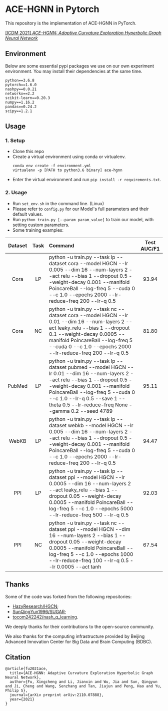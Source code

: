 ACE-HGNN in Pytorch
==================================================

This repository is the implementation of ACE-HGNN in PyTorch.

[[ICDM 2021] *ACE-HGNN: Adaptive Curvature Exploration Hyperbolic Graph Neural Network*](https://arxiv.org/pdf/2110.07888)

## Environment 
Below are some essential pypi packages we use on our own experiment environment. You may install their dependencies at the same time.
```
python==3.6.8
pytorch==1.6.0
nashpy==0.0.21
networkx==2.2
scikit-learn==0.20.3
numpy==1.16.2
pandas==0.24.2
scipy==1.2.1
```

## Usage 
### 1. Setup
* Clone this repo
* Create a virtual environment using conda or virtualenv.
  ```
  conda env create -f environment.yml
  virtualenv -p [PATH to python3.6 binary] ace-hgnn
  ```
* Enter the virtual environment and run `pip install -r requirements.txt`.

### 2. Usage
* Run `set_env.sh` in the command line. (Linux)
* Please refer to `config.py` for our Model's full parameters and their default values. 
* Run `python train.py [--param param_value]` to train our model, with setting custom parameters.
* Some training examples: 

|Dataset|Task|Command|Test AUC/F1|
|:---:|:---:|:---|:---:|
|Cora|LP|python -u train.py --task lp --dataset cora --model HGCN --lr 0.005 --dim 16 --num-layers 2 --act relu --bias 1 --dropout 0.5 --weight-decay 0.001 --manifold PoincareBall --log-freq 5 --cuda 0 --c 1.0 --epochs 2000 --lr-reduce-freq 200 --lr-q 0.5|93.94|
|Cora|NC|python -u train.py --task nc --dataset cora --model HGCN --lr 0.01 --dim 16 --num-layers 2 --act leaky_relu --bias 1 --dropout 0.1 --weight-decay 0.0005 --manifold PoincareBall --log-freq 5 --cuda 0 --c 1.0 --epochs 2000 --lr-reduce-freq 200 --lr-q 0.5|81.80|
|PubMed|LP|python -u train.py --task lp --dataset pubmed --model HGCN --lr 0.01 --dim 16 --num-layers 2 --act relu --bias 1 --dropout 0.5 --weight-decay 0.001 --manifold PoincareBall --log-freq 5 --cuda 0 --c 1.0 --lr-q 0.5 --save 1 --theta 0.5 --lr-reduce-freq None --gamma 0.2 --seed 4789|95.11|
|WebKB|LP|python -u train.py --task lp --dataset webkb --model HGCN --lr 0.005 --dim 16 --num-layers 2 --act relu --bias 1 --dropout 0.5 --weight-decay 0.001 --manifold PoincareBall --log-freq 5 --cuda 0 --c 1.0 --epochs 2000 --lr-reduce-freq 200 --lr-q 0.5|94.47|
|PPI|LP|python -u train.py --task lp --dataset ppi --model HGCN --lr 0.0005 --dim 16 --num-layers 2 --act leaky_relu --bias 1 --dropout 0.05 --weight-decay 0.0005 --manifold PoincareBall --log-freq 5 --c 1.0 --epochs 5000 --lr-reduce-freq 500 --lr-q 0.5|92.03|
|PPI|NC|python -u train.py --task nc --dataset ppi --model HGCN --dim 16 --num-layers 2 --bias 1 --dropout 0.05 --weight-decay 0.0005 --manifold PoincareBall --log-freq 5 --c 1.0 --epochs 1000 --lr-reduce-freq 100 --lr-q 0.5 --lr 0.0005 --act tanh|67.54|




## Thanks
Some of the code was forked from the following repositories: 
* [HazyResearch/HGCN](https://github.com/HazyResearch/hgcn);  
* [SunQingYun1996/SUGAR](https://github.com/SunQingYun1996/SUGAR);  
* [tocom242242/nash_q_learning](https://github.com/tocom242242/nash_q_learning).  

We deeply thanks for their contributions to the open-source community. 

We also thanks for the computing infrastructure provided by Beijing Advanced Innovation Center for Big Data and Brain Computing (BDBC).

## Citation
```
@article{fu2021ace,
  title={ACE-HGNN: Adaptive Curvature Exploration Hyperbolic Graph Neural Network},
  author={Fu, Xingcheng and Li, Jianxin and Wu, Jia and Sun, Qingyun and Ji, Cheng and Wang, Senzhang and Tan, Jiajun and Peng, Hao and Yu, Philip S},
  journal={arXiv preprint arXiv:2110.07888},
  year={2021}
}
```

